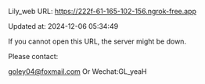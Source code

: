 Lily_web URL: https://222f-61-165-102-156.ngrok-free.app

Updated at: 2024-12-06 05:34:49

If you cannot open this URL, the server might be down.

Please contact: 

goley04@foxmail.com Or Wechat:GL_yeaH